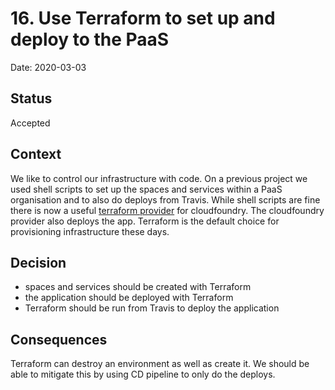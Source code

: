 # 16. Use Terraform to set up and deploy to the PaaS

Date: 2020-03-03

## Status

Accepted

## Context

We like to control our infrastructure with code. On a previous project we used shell scripts to set up the spaces and services within a PaaS organisation and to also do deploys from Travis.
While shell scripts are fine there is now a useful [terraform provider](https://github.com/cloudfoundry-community/terraform-provider-cf) for cloudfoundry.
The cloudfoundry provider also deploys the app.
Terraform is the default choice for provisioning infrastructure these days.

## Decision

- spaces and services should be created with Terraform
- the application should be deployed with Terraform
- Terraform should be run from Travis to deploy the application

## Consequences

Terraform can destroy an environment as well as create it. We should be able to mitigate this by using CD pipeline to only do the deploys.
